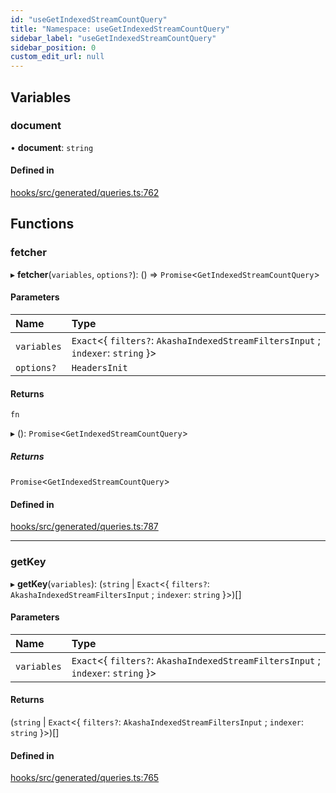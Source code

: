 ```yaml
---
id: "useGetIndexedStreamCountQuery"
title: "Namespace: useGetIndexedStreamCountQuery"
sidebar_label: "useGetIndexedStreamCountQuery"
sidebar_position: 0
custom_edit_url: null
---
```


## Variables

### document

• **document**: `string`

#### Defined in

[hooks/src/generated/queries.ts:762](https://github.com/AKASHAorg/akasha-core/blob/6ca157f7/libs/hooks/src/generated/queries.ts#L762)

## Functions

### fetcher

▸ **fetcher**(`variables`, `options?`): () => `Promise`<`GetIndexedStreamCountQuery`\>

#### Parameters

| Name | Type |
| :------ | :------ |
| `variables` | `Exact`<{ `filters?`: `AkashaIndexedStreamFiltersInput` ; `indexer`: `string`  }\> |
| `options?` | `HeadersInit` |

#### Returns

`fn`

▸ (): `Promise`<`GetIndexedStreamCountQuery`\>

##### Returns

`Promise`<`GetIndexedStreamCountQuery`\>

#### Defined in

[hooks/src/generated/queries.ts:787](https://github.com/AKASHAorg/akasha-core/blob/6ca157f7/libs/hooks/src/generated/queries.ts#L787)

___

### getKey

▸ **getKey**(`variables`): (`string` \| `Exact`<{ `filters?`: `AkashaIndexedStreamFiltersInput` ; `indexer`: `string`  }\>)[]

#### Parameters

| Name | Type |
| :------ | :------ |
| `variables` | `Exact`<{ `filters?`: `AkashaIndexedStreamFiltersInput` ; `indexer`: `string`  }\> |

#### Returns

(`string` \| `Exact`<{ `filters?`: `AkashaIndexedStreamFiltersInput` ; `indexer`: `string`  }\>)[]

#### Defined in

[hooks/src/generated/queries.ts:765](https://github.com/AKASHAorg/akasha-core/blob/6ca157f7/libs/hooks/src/generated/queries.ts#L765)
